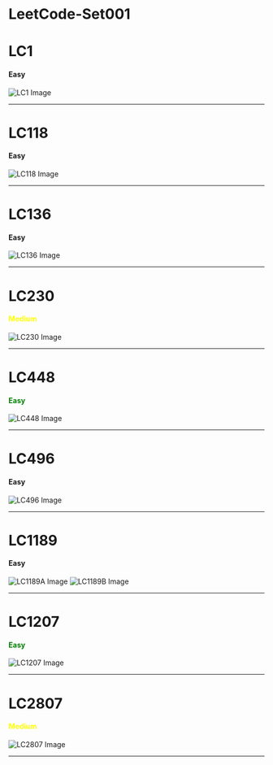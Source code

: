 # LeetCode-Set001


<h1>LC1</h1>
<h4>Easy</h4>
<img src="./images/LC1.png" alt="LC1 Image">
<hr/>


<h1>LC118</h1>
<h4>Easy</h4>
<img src="./images/LC118.png" alt="LC118 Image">
<hr/>


<h1>LC136</h1>
<h4>Easy</h4>
<img src="./images/LC136.png" alt="LC136 Image">
<hr/>


<h1>LC230</h1>
<h4 style="color: yellow;">Medium</h4>
<img src="./images/LC230.png" alt="LC230 Image">
<hr/>


<h1>LC448</h1>
<h4 style="color: green;">Easy</h4>
<img src="./images/LC448.png" alt="LC448 Image">
<hr/>


<h1>LC496</h1>
<h4>Easy</h4>
<img src="./images/LC496.png" alt="LC496 Image">
<hr/>

<h1>LC1189</h1>
<h4>Easy</h4>
<img src="./images/LC1189A.png" alt="LC1189A Image">
<img src="./images/LC1189B.png" alt="LC1189B Image">
<hr/>


<h1>LC1207</h1>
<h4 style="color: green;">Easy</h4>
<!-- ![LC1207](./images/LC1207.png) -->
<img src="./images/LC1207.png" alt="LC1207 Image">
<hr/>



<h1>LC2807</h1>
<h4 style="color: yellow;">Medium</h4>
<img src="./images/LC2807.png" alt="LC2807 Image">
<hr/>